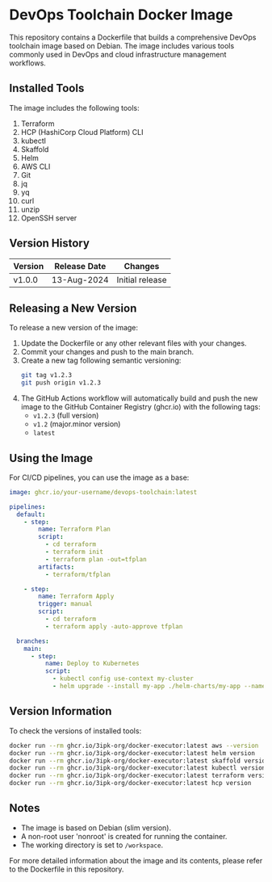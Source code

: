 # DevOps Toolchain Docker Image

This repository contains a Dockerfile that builds a comprehensive DevOps toolchain image based on Debian. The image includes various tools commonly used in DevOps and cloud infrastructure management workflows.

## Installed Tools

The image includes the following tools:

1. Terraform
2. HCP (HashiCorp Cloud Platform) CLI
3. kubectl
4. Skaffold
5. Helm
6. AWS CLI
7. Git
8. jq
9. yq
10. curl
11. unzip
12. OpenSSH server

## Version History

| Version | Release Date | Changes |
|---------|--------------|---------|
| v1.0.0  | 13-Aug-2024  | Initial release |

## Releasing a New Version

To release a new version of the image:

1. Update the Dockerfile or any other relevant files with your changes.
2. Commit your changes and push to the main branch.
3. Create a new tag following semantic versioning:
   ```bash
   git tag v1.2.3
   git push origin v1.2.3
   ```
4. The GitHub Actions workflow will automatically build and push the new image to the GitHub Container Registry (ghcr.io) with the following tags:
   - `v1.2.3` (full version)
   - `v1.2` (major.minor version)
   - `latest`

## Using the Image

For CI/CD pipelines, you can use the image as a base:
```yaml
image: ghcr.io/your-username/devops-toolchain:latest

pipelines:
  default:
    - step:
        name: Terraform Plan
        script:
          - cd terraform
          - terraform init
          - terraform plan -out=tfplan
        artifacts:
          - terraform/tfplan

    - step:
        name: Terraform Apply
        trigger: manual
        script:
          - cd terraform
          - terraform apply -auto-approve tfplan

  branches:
    main:
      - step:
          name: Deploy to Kubernetes
          script:
            - kubectl config use-context my-cluster
            - helm upgrade --install my-app ./helm-charts/my-app --namespace production

```

## Version Information

To check the versions of installed tools:

```bash
docker run --rm ghcr.io/3ipk-org/docker-executor:latest aws --version
docker run --rm ghcr.io/3ipk-org/docker-executor:latest helm version
docker run --rm ghcr.io/3ipk-org/docker-executor:latest skaffold version
docker run --rm ghcr.io/3ipk-org/docker-executor:latest kubectl version
docker run --rm ghcr.io/3ipk-org/docker-executor:latest terraform version
docker run --rm ghcr.io/3ipk-org/docker-executor:latest hcp version
```

## Notes

- The image is based on Debian (slim version).
- A non-root user 'nonroot' is created for running the container.
- The working directory is set to `/workspace`.

For more detailed information about the image and its contents, please refer to the Dockerfile in this repository.




